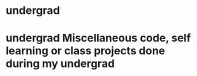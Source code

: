 # undergrad
# undergrad Miscellaneous code, self learning or class projects done during my undergrad
